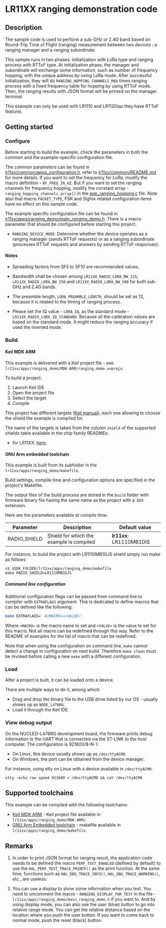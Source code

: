 # LR11XX ranging demonstration code

## Description

The sample code is used to perform a sub-GHz or 2.4G band based on Round-Trip Time of Flight (ranging) measurement between two devices : a ranging manager and a ranging subordinate. 

This sample runs in two phases: initialization with LoRa type and ranging process with RTToF type. At initialization phase, the manager and subordinate will exchange some information, such as number of frequency hopping, with the unique address by using LoRa mode. After successful initialization, they will do `RANGING_HOPPING_CHANNELS_MAX` times ranging process with a fixed frequency table for hopping by using RTToF mode. Then, the ranging results with JSON format will be printed on the manager terminal.


This example can only be used with LR1110 and LR1120(as they have RTToF feature).

## Getting started

### Configure

Before starting to build the example, check the parameters in both the common and the example-specific configuration file. 

The common parameters can be found in [lr11xx/common/apps_configuration.h](lr11xx/common/apps_configuration.h), refer to [lr11xx/common/README.md](lr11xx/common/README.md) for more details. If you want to set the frequency for LoRa, modify the macro definition - `RF_FREQ_IN_HZ`. But if you want to set the ranging channels for frequency hopping, modify the constant array - `ranging_hopping_channels_array[]` in the [app_ranging_hopping.c](lr11xx/apps/ranging_demo/ranging_hopping_frequency/app_ranging_hopping.c) file. Note also that macro `PACKET_TYPE`,  FSK and Sigfox related configuration items have no effect on this sample code. 

The example specific configuration file can be found in [lr11xx/apps/ranging_demo/main_ranging_demo.h](lr11xx/apps/ranging_demo/main_ranging_demo.h). There is a macro parameter that should be configured before starting this project.

- `RANGING_DEVICE_MODE`: Determine whether the device operates as a ranging manager (sends RTToF requests) or as a ranging subordinate (processes RTToF requests and answers by sending RTToF responses).

#### Notes

- Spreading factors from SF5 to SF10 are recommended values.

- Bandwidth shall be chosen among `LR11XX_RADIO_LORA_BW_125`, `LR11XX_RADIO_LORA_BW_250` and `LR11XX_RADIO_LORA_BW_500` for both sub-GHz and 2.4G bands.

- The preamble length, `LORA_PREAMBLE_LENGTH`, should be set as 12, because it is related to the timing of ranging process.

- Please set the IQ value - `LORA_IQ`, as the standard mode - `LR11XX_RADIO_LORA_IQ_STANDARD`. Because all the calibration values are based on the standard mode. It might reduce the ranging accuracy if used the inverted mode.

### Build

#### Keil MDK ARM

This example is delivered with a Keil project file - see `lr11xx/apps/ranging_demo/MDK-ARM/ranging_demo.uvprojx`.

To build a project:

1. Launch Keil IDE
2. Open the project file
3. Select the target
4. Compile

This project has different targets ([Keil manual](https://www.keil.com/support/man/docs/uv4/uv4_ca_projtargfilegr.htm)), each one allowing to choose the shield the example is compiled for.

The name of the targets is taken from the column `shield` of the supported shields table available in the chip family READMEs:
- for LR11XX:  [here](lr11xx/README.md#supported-shields).

#### GNU Arm embedded toolchain

This example is built from its subfolder in the `lr11xx/apps/ranging_demo/makefile`.

Build settings, compile time and configuration options are specified in the project's Makefile.

The output files of the build process are stored in the `build` folder with firmware binary file having the same name as the project with a .bin extension.

Here are the parameters available at compile time:

| Parameter    | Description                              | Default value            |
| ------------ | ---------------------------------------- | ------------------------ |
| RADIO_SHIELD | Shield for which the example is compiled | **lr11xx**: LR1110MB1DIS |

For instance, to build the project with LR1110MB1GJS shield simply run make as follows

```shell
cd $SDK_FOLDER/lr11xx/apps/ranging_demo/makefile
make RADIO_SHIELD=LR1110MB1GJS
```

##### Command line configuration

Additional configuration flags can be passed from command line to compiler with `EXTRAFLAGS` argument.
This is dedicated to define macros that can be defined like the following:

```bash
make EXTRAFLAGS='-D<MACRO>=<VALUE>'
```

Where `<MACRO>` is the macro name to set and `<VALUE>` is the value to set for this macro.
Not all macro can be redefined through this way. Refer to the README of examples for the list of macro that can be redefined.

Note that when using the configuration on command line, `make` cannot detect a change in configuration on next build.
Therefore `make clean` must be invoked before calling a new `make` with a different configuration.

### Load

After a project is built, it can be loaded onto a device.

There are multiple ways to do it, among which:

* Drag and drop the binary file to the USB drive listed by our OS - usually shows up as `NODE_L476RG`.
* Load it through the Keil IDE.

### View debug output

On the NUCLEO-L476RG development board, the firmware prints debug information to the UART that is connected via the ST-LINK to the host computer. The configuration is 921600/8-N-1:

* On Linux, this device usually shows up as `/dev/ttyACM0`.
* On Windows, the port can be obtained from the device manager.

For instance, using stty on Linux with a device available in `/dev/ttyACM0`:

```shell
stty -echo raw speed 921600 < /dev/ttyACM0 && cat /dev/ttyACM0
```

## Supported toolchains

This example can be compiled with the following toolchains:

* [Keil MDK ARM](https://www2.keil.com/mdk5) - Keil project file available in `lr11xx/apps/ranging_demo/MDK-ARM/`.
* [GNU Arm Embedded toolchain](https://developer.arm.com/tools-and-software/open-source-software/developer-tools/gnu-toolchain/gnu-rm) - makefile available in `lr11xx/apps/ranging_demo/makefile`.

## Remarks

1. In order to print JSON format for ranging result, the application code needs to be defined the macro `PERF_TEST_ENABLED` (defined by default) to use the `HAL_PERF_TEST_TRACE_PRINTF()` as the print function. At the same time, functions such as `HAL_DBG_TRACE_INFO()`, `HAL_DBG_TRACE_WARNING()`, etc., are useless.

2. You can use a display to show some information when you test. You need to uncomment the macro - `RANGING_DISPLAY_FOR_TEST` in the file - `lr11xx/apps/ranging_demo/main_ranging_demo.h` if you want to. And by using display mode, you can also use the user (blue) button to go into relative range mode. You can get the relative distance based on the location where you push the user button. If you want to come back to normal mode, push the reset (black) button.
